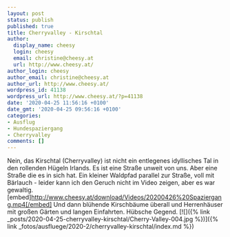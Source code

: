 ```yaml
---
layout: post
status: publish
published: true
title: Cherryvalley - Kirschtal
author:
  display_name: cheesy
  login: cheesy
  email: christine@cheesy.at
  url: http://www.cheesy.at/
author_login: cheesy
author_email: christine@cheesy.at
author_url: http://www.cheesy.at/
wordpress_id: 41138
wordpress_url: http://www.cheesy.at/?p=41138
date: '2020-04-25 11:56:16 +0100'
date_gmt: '2020-04-25 09:56:16 +0100'
categories:
- Ausflug
- Hundespaziergang
- Cherryvalley
comments: []
---
```

Nein, das Kirschtal (Cherryvalley) ist nicht ein entlegenes idyllisches Tal in den rollenden Hügeln Irlands. Es ist eine Straße unweit von uns. Aber eine Straße die es in sich hat.
Ein kleiner Waldpfad parallel zur Straße, voll mit Bärlauch - leider kann ich den Geruch nicht im Video zeigen, aber es war gewaltig.
[embed]http://www.cheesy.at/download/Videos/20200426%20Spaziergang.mp4[/embed]
Und dann blühende Kirschbäume überall und Herrenhäuser mit großen Gärten und langen Einfahrten. Hübsche Gegend.
[![]({% link _posts/2020-04-25-cherryvalley-kirschtal/Cherry-Valley-004.jpg %})]({% link _fotos/ausfluege/2020-2/cherryvalley-kirschtal/index.md %})
